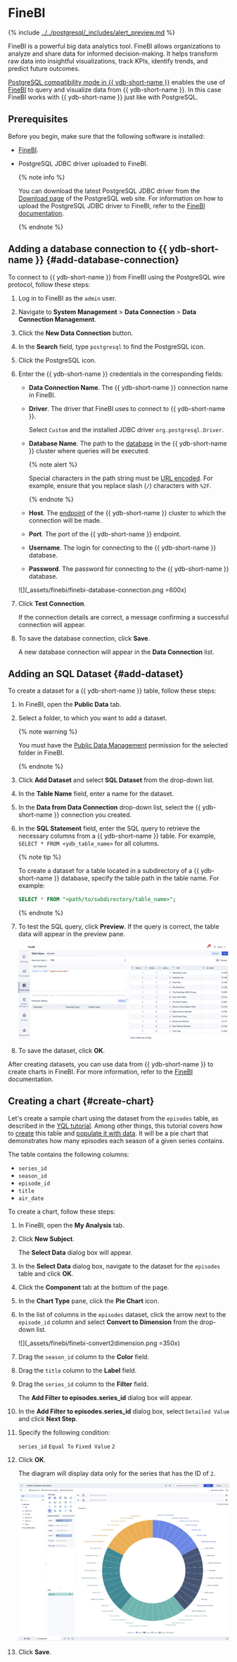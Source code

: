 # FineBI

{% include [../../postgresql/_includes/alert_preview.md](../../postgresql/_includes/alert_preview.md) %}

FineBI is a powerful big data analytics tool. FineBI allows organizations to analyze and share data for informed decision-making. It helps transform raw data into insightful visualizations, track KPIs, identify trends, and predict future outcomes.

[PostgreSQL compatibility mode in {{ ydb-short-name }}](../../postgresql/intro.md) enables the use of [FineBI](https://intl.finebi.com/) to query and visualize data from {{ ydb-short-name }}. In this case FineBI works with {{ ydb-short-name }} just like with PostgreSQL.

## Prerequisites

Before you begin, make sure that the following software is installed:

* [FineBI](https://intl.finebi.com/).
* PostgreSQL JDBC driver uploaded to FineBI.

    {% note info %}

    You can download the latest PostgreSQL JDBC driver from the [Download page](https://jdbc.postgresql.org/download/) of the PostgreSQL web site. For information on how to upload the PostgreSQL JDBC driver to FineBI, refer to the [FineBI documentation](https://help.fanruan.com/finebi-en/doc-view-1540.html).

    {% endnote %}


## Adding a database connection to {{ ydb-short-name }} {#add-database-connection}

To connect to {{ ydb-short-name }} from FineBI using the PostgreSQL wire protocol, follow these steps:

1. Log in to FineBI as the `admin` user.

1. Navigate to **System Management** > **Data Connection** > **Data Connection Management**.

1. Click the **New Data Connection** button.

1. In the **Search** field, type `postgresql` to find the PostgreSQL icon.

1. Click the PostgreSQL icon.

1. Enter the {{ ydb-short-name }} credentials in the corresponding fields:

    * **Data Connection Name**. The {{ ydb-short-name }} connection name in FineBI.

    * **Driver**. The driver that FineBI uses to connect to {{ ydb-short-name }}.

        Select `Custom` and the installed JDBC driver `org.postgresql.Driver`.

    * **Database Name**. The path to the [database](../../concepts/glossary.md#database) in the {{ ydb-short-name }} cluster where queries will be executed.

        {% note alert %}

        Special characters in the path string must be [URL encoded](https://en.wikipedia.org/wiki/Percent-encoding). For example, ensure that you replace slash (`/`) characters with `%2F`.

        {% endnote %}

    * **Host**. The [endpoint](https://ydb.tech/docs/en/concepts/connect#endpoint) of the {{ ydb-short-name }} cluster to which the connection will be made.

    * **Port**. The port of the {{ ydb-short-name }} endpoint.

    * **Username**. The login for connecting to the {{ ydb-short-name }} database.

    * **Password**. The password for connecting to the {{ ydb-short-name }} database.

    ![](_assets/finebi/finebi-database-connection.png =600x)

1. Click **Test Connection**.

    If the connection details are correct, a message confirming a successful connection will appear.

1. To save the database connection, click **Save**.

    A new database connection will appear in the **Data Connection** list.

## Adding an SQL Dataset {#add-dataset}

To create a dataset for a {{ ydb-short-name }} table, follow these steps:

1. In FineBI, open the **Public Data** tab.

1. Select a folder, to which you want to add a dataset.

    {% note warning %}

    You must have the [Public Data Management](https://help.fanruan.com/finebi-en/doc-view-5734.html) permission for the selected folder in FineBI.

    {% endnote %}

1. Click **Add Dataset** and select **SQL Dataset** from the drop-down list.

1. In the **Table Name** field, enter a name for the dataset.

1. In the **Data from Data Connection** drop-down list, select the {{ ydb-short-name }} connection you created.

1. In the **SQL Statement** field, enter the SQL query to retrieve the necessary columns from a {{ ydb-short-name }} table. For example, `SELECT * FROM <ydb_table_name>` for all columns.

    {% note tip %}

    To create a dataset for a table located in a subdirectory of a {{ ydb-short-name }} database, specify the table path in the table name. For example:

    ```sql
    SELECT * FROM "<path/to/subdirectory/table_name>";
    ```

    {% endnote %}

1. To test the SQL query, click **Preview**. If the query is correct, the table data will appear in the preview pane.

    ![](_assets/finebi/finebi-sql-dataset.png)

1. To save the dataset, click **OK**.

After creating datasets, you can use data from {{ ydb-short-name }} to create charts in FineBI. For more information, refer to the [FineBI](https://help.fanruan.com/finebi-en/) documentation.

## Creating a chart {#create-chart}

Let's create a sample chart using the dataset from the `episodes` table, as described in the [YQL tutorial](../../dev/yql-tutorial/index.md). Among other things, this tutorial covers how to [create](../../dev/yql-tutorial/create_demo_tables.md) this table and [populate it with data](../../dev/yql-tutorial/fill_tables_with_data.md). It will be a pie chart that demonstrates how many episodes each season of a given series contains.

The table contains the following columns:
* `series_id`
* `season_id`
* `episode_id`
* `title`
* `air_date`

To create a chart, follow these steps:

1. In FineBI, open the **My Analysis** tab.

1. Click **New Subject**.

    The **Select Data** dialog box will appear.

1. In the **Select Data** dialog box, navigate to the dataset for the `episodes` table and click **OK**.

1. Click the **Component** tab at the bottom of the page.

1. In the **Chart Type** pane, click the **Pie Chart** icon.

1. In the list of columns in the `episodes` dataset, click the arrow next to the `episode_id` column and select **Convert to Dimension** from the drop-down list.

    ![](_assets/finebi/finebi-convert2dimension.png =350x)

1. Drag the `season_id` column to the **Color** field.

1. Drag the `title` column to the **Label** field.

1. Drag the `series_id` column to the **Filter** field.

    The **Add Filter to episodes.series_id** dialog box will appear.

1. In the **Add Filter to episodes.series_id** dialog box, select `Detailed Value` and click **Next Step**.

1. Specify the following condition:

    `series_id` `Equal To` `Fixed Value` `2`

1. Click **OK**.

    The diagram will display data only for the series that has the ID of `2`.

    ![](_assets/finebi/finebi-sample-chart.png)

1. Click **Save**.